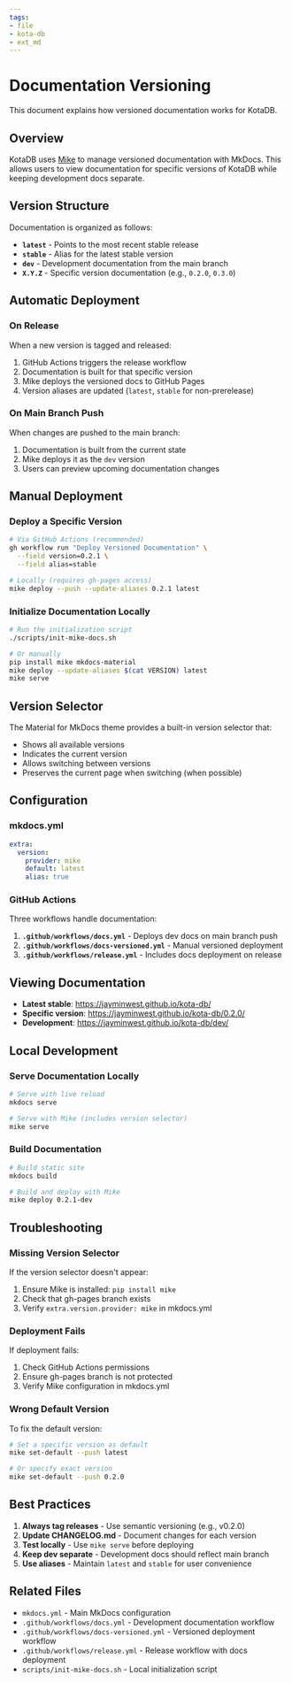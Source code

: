 ```yaml
---
tags:
- file
- kota-db
- ext_md
---
```

# Documentation Versioning

This document explains how versioned documentation works for KotaDB.

## Overview

KotaDB uses [Mike](https://github.com/jimporter/mike) to manage versioned documentation with MkDocs. This allows users to view documentation for specific versions of KotaDB while keeping development docs separate.

## Version Structure

Documentation is organized as follows:

- **`latest`** - Points to the most recent stable release
- **`stable`** - Alias for the latest stable version
- **`dev`** - Development documentation from the main branch
- **`X.Y.Z`** - Specific version documentation (e.g., `0.2.0`, `0.3.0`)

## Automatic Deployment

### On Release

When a new version is tagged and released:

1. GitHub Actions triggers the release workflow
2. Documentation is built for that specific version
3. Mike deploys the versioned docs to GitHub Pages
4. Version aliases are updated (`latest`, `stable` for non-prerelease)

### On Main Branch Push

When changes are pushed to the main branch:

1. Documentation is built from the current state
2. Mike deploys it as the `dev` version
3. Users can preview upcoming documentation changes

## Manual Deployment

### Deploy a Specific Version

```bash
# Via GitHub Actions (recommended)
gh workflow run "Deploy Versioned Documentation" \
  --field version=0.2.1 \
  --field alias=stable

# Locally (requires gh-pages access)
mike deploy --push --update-aliases 0.2.1 latest
```

### Initialize Documentation Locally

```bash
# Run the initialization script
./scripts/init-mike-docs.sh

# Or manually
pip install mike mkdocs-material
mike deploy --update-aliases $(cat VERSION) latest
mike serve
```

## Version Selector

The Material for MkDocs theme provides a built-in version selector that:

- Shows all available versions
- Indicates the current version
- Allows switching between versions
- Preserves the current page when switching (when possible)

## Configuration

### mkdocs.yml

```yaml
extra:
  version:
    provider: mike
    default: latest
    alias: true
```

### GitHub Actions

Three workflows handle documentation:

1. **`.github/workflows/docs.yml`** - Deploys dev docs on main branch push
2. **`.github/workflows/docs-versioned.yml`** - Manual versioned deployment
3. **`.github/workflows/release.yml`** - Includes docs deployment on release

## Viewing Documentation

- **Latest stable**: https://jayminwest.github.io/kota-db/
- **Specific version**: https://jayminwest.github.io/kota-db/0.2.0/
- **Development**: https://jayminwest.github.io/kota-db/dev/

## Local Development

### Serve Documentation Locally

```bash
# Serve with live reload
mkdocs serve

# Serve with Mike (includes version selector)
mike serve
```

### Build Documentation

```bash
# Build static site
mkdocs build

# Build and deploy with Mike
mike deploy 0.2.1-dev
```

## Troubleshooting

### Missing Version Selector

If the version selector doesn't appear:

1. Ensure Mike is installed: `pip install mike`
2. Check that gh-pages branch exists
3. Verify `extra.version.provider: mike` in mkdocs.yml

### Deployment Fails

If deployment fails:

1. Check GitHub Actions permissions
2. Ensure gh-pages branch is not protected
3. Verify Mike configuration in mkdocs.yml

### Wrong Default Version

To fix the default version:

```bash
# Set a specific version as default
mike set-default --push latest

# Or specify exact version
mike set-default --push 0.2.0
```

## Best Practices

1. **Always tag releases** - Use semantic versioning (e.g., v0.2.0)
2. **Update CHANGELOG.md** - Document changes for each version
3. **Test locally** - Use `mike serve` before deploying
4. **Keep dev separate** - Development docs should reflect main branch
5. **Use aliases** - Maintain `latest` and `stable` for user convenience

## Related Files

- `mkdocs.yml` - Main MkDocs configuration
- `.github/workflows/docs.yml` - Development documentation workflow
- `.github/workflows/docs-versioned.yml` - Versioned deployment workflow
- `.github/workflows/release.yml` - Release workflow with docs deployment
- `scripts/init-mike-docs.sh` - Local initialization script